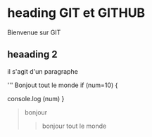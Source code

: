 # heading GIT et GITHUB
Bienvenue sur GIT

## heaading 2

il s'agit d'un paragraphe 

'''
Bonjout tout le monde
if (num=10) {

console.log (num)
}

> bonjour
>> bonjour tout le monde 

